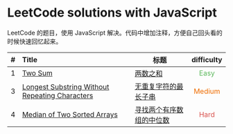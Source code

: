 # LeetCode solutions with JavaScript

LeetCode 的题目，使用 JavaScript 解决。代码中增加注释，方便自己回头看的时候快速回忆起来。

|  #   | Title                                               | 标题                          |            difficulty             |
| :--: | :-------------------------------------------------- | ----------------------------- | :-------------------------------: |
|  1   | [Two Sum][1]                                        | [两数之和][1]                 |  <font color=#5cb85c>Easy</font>  |
|  3   | [Longest Substring Without Repeating Characters][3] | [无重复字符的最长子串][3]     | <font color=#ef6c00>Medium</font> |
|  4   | [Median of Two Sorted Arrays][4]                    | [寻找两个有序数组的中位数][4] |  <font color=#d9534f>Hard</font>  |



[1]: https://github.com/silinchen/leetcode-javascript/tree/master/solutions/0001TwoSum
[3]: https://github.com/silinchen/leetcode-javascript/tree/master/solutions/0003LongestSubstringWithoutRepeatingCharacters
[4]: https://github.com/silinchen/leetcode-javascript/tree/master/solutions/0004MedianOfTwoSortedArrays

